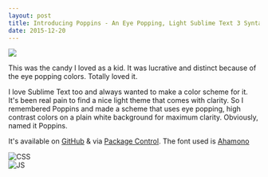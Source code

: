 ```yaml
---
layout: post
title: Introducing Poppins - An Eye Popping, Light Sublime Text 3 Syntax Theme
date: 2015-12-20
---
```


<img class="human-photo" src="../assets/images/2015/12/poppins.avif">

This was the candy I loved as a kid. It was lucrative and distinct because of the eye popping colors. Totally loved it.

I love Sublime Text too and always wanted to make a color scheme for it. It's been real pain to find a nice light theme that comes with clarity. So I remembered Poppins and made a scheme that uses eye popping, high contrast colors on a plain white background for maximum clarity. Obviously, named it Poppins.

It's available on [GitHub](https://github.com/praveenpuglia/color_scheme_poppins) & via [Package Control](https://packagecontrol.io/packages/Poppins%20-%20Color%20Scheme). The font used is [Ahamono](https://www.behance.net/gallery/19532783/AhamonoMonospaced)

![CSS](../assets/images/2015/12/poppins-shot-css.avif)  
![JS](../assets/images/2015/12/poppins-shot-js.avif)
